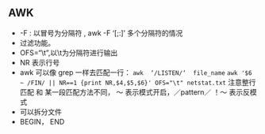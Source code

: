 ## AWK
* -F :  以冒号为分隔符 , awk -F ‘[;:]’  多个分隔符的情况
* 过滤功能。
* OFS=“\t”,以\t为分隔符进行输出
* NR 表示行号
* awk 可以像 grep 一样去匹配一行： 
`awk  ‘/LISTEN/‘  file_name`
`awk '$6 ~ /FIN/ || NR==1 {print NR,$4,$5,$6}' OFS="\t" netstat.txt`
注意整行匹配 和 某一段匹配方法不同， ～ 表示模式开启，／pattern／
！～ 表示反模式
* 可以拆分文件
* BEGIN， END
